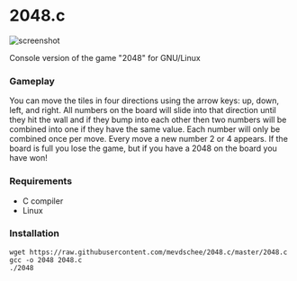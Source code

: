 2048.c
======

![screenshot](http://www.leaseweblabs.com/wp-content/uploads/2014/03/2048.png)

Console version of the game "2048" for GNU/Linux

### Gameplay

You can move the tiles in four directions using the arrow keys: up, down, left, and right. All numbers on the board will slide into that direction until they hit the wall and if they bump into each other then two numbers will be combined into one if they have the same value. Each number will only be combined once per move. Every move a new number 2 or 4 appears. If the board is full you lose the game, but if you have a 2048 on the board you have won!

### Requirements

- C compiler
- Linux

### Installation

```
wget https://raw.githubusercontent.com/mevdschee/2048.c/master/2048.c
gcc -o 2048 2048.c
./2048
```
